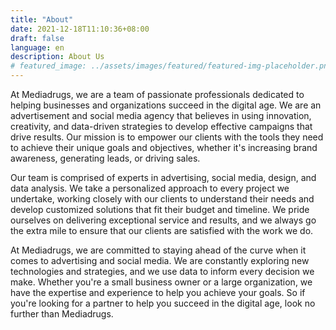 ```yaml
---
title: "About"
date: 2021-12-18T11:10:36+08:00
draft: false
language: en
description: About Us
# featured_image: ../assets/images/featured/featured-img-placeholder.png
---
```


At Mediadrugs, we are a team of passionate professionals dedicated to helping businesses and organizations succeed in the digital age. We are an advertisement and social media agency that believes in using innovation, creativity, and data-driven strategies to develop effective campaigns that drive results. Our mission is to empower our clients with the tools they need to achieve their unique goals and objectives, whether it's increasing brand awareness, generating leads, or driving sales.

Our team is comprised of experts in advertising, social media, design, and data analysis. We take a personalized approach to every project we undertake, working closely with our clients to understand their needs and develop customized solutions that fit their budget and timeline. We pride ourselves on delivering exceptional service and results, and we always go the extra mile to ensure that our clients are satisfied with the work we do.

At Mediadrugs, we are committed to staying ahead of the curve when it comes to advertising and social media. We are constantly exploring new technologies and strategies, and we use data to inform every decision we make. Whether you're a small business owner or a large organization, we have the expertise and experience to help you achieve your goals. So if you're looking for a partner to help you succeed in the digital age, look no further than Mediadrugs.